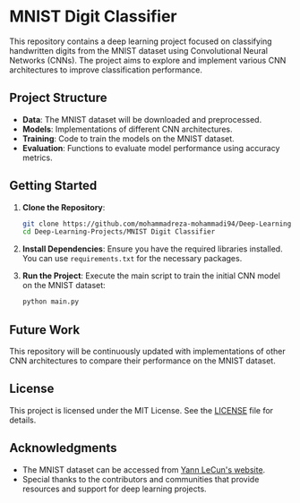 # MNIST Digit Classifier

This repository contains a deep learning project focused on classifying handwritten digits from the MNIST dataset using Convolutional Neural Networks (CNNs). The project aims to explore and implement various CNN architectures to improve classification performance.

## Project Structure

- **Data**: The MNIST dataset will be downloaded and preprocessed.
- **Models**: Implementations of different CNN architectures.
- **Training**: Code to train the models on the MNIST dataset.
- **Evaluation**: Functions to evaluate model performance using accuracy metrics.

## Getting Started

1. **Clone the Repository**:
   ```bash
   git clone https://github.com/mohammadreza-mohammadi94/Deep-Learning-Projects.git
   cd Deep-Learning-Projects/MNIST Digit Classifier
   ```

2. **Install Dependencies**:
   Ensure you have the required libraries installed. You can use `requirements.txt` for the necessary packages.

3. **Run the Project**:
   Execute the main script to train the initial CNN model on the MNIST dataset:
   ```bash
   python main.py
   ```

## Future Work

This repository will be continuously updated with implementations of other CNN architectures to compare their performance on the MNIST dataset.

## License

This project is licensed under the MIT License. See the [LICENSE](LICENSE) file for details.

## Acknowledgments

- The MNIST dataset can be accessed from [Yann LeCun's website](http://yann.lecun.com/exdb/mnist/).
- Special thanks to the contributors and communities that provide resources and support for deep learning projects.
